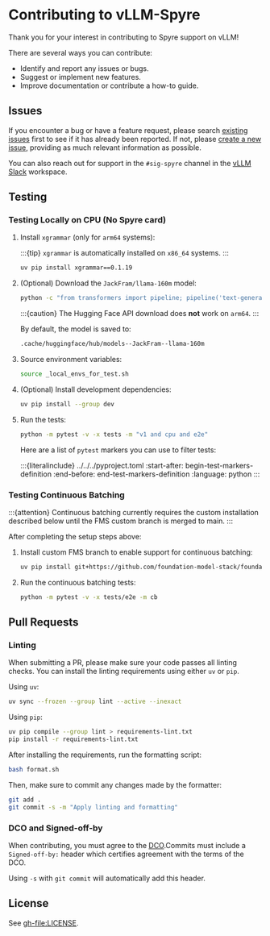 # Contributing to vLLM-Spyre

Thank you for your interest in contributing to Spyre support on vLLM!

There are several ways you can contribute:

- Identify and report any issues or bugs.
- Suggest or implement new features.
- Improve documentation or contribute a how-to guide.

## Issues

If you encounter a bug or have a feature request, please search [existing issues](https://github.com/vllm-project/vllm-spyre/issues?q=is%3Aissue) first to see if it has already been reported. If not, please [create a new issue](https://github.com/vllm-project/vllm-spyre/issues/new/choose), providing as much relevant information as possible.

You can also reach out for support in the `#sig-spyre` channel in the [vLLM Slack](https://inviter.co/vllm-slack) workspace.

## Testing

### Testing Locally on CPU (No Spyre card)
  
1. Install `xgrammar` (only for `arm64` systems):
  
   :::{tip}
   `xgrammar` is automatically installed on `x86_64` systems.
   :::

   ```sh
   uv pip install xgrammar==0.1.19
   ```

1. (Optional) Download the `JackFram/llama-160m` model:

   ```sh
   python -c "from transformers import pipeline; pipeline('text-generation', model='JackFram/llama-160m')"
   ```

   :::{caution}
   The Hugging Face API download does **not** work on `arm64`.
   :::

   By default, the model is saved to:

   ```sh
   .cache/huggingface/hub/models--JackFram--llama-160m
   ```

1. Source environment variables:

   ```sh
   source _local_envs_for_test.sh
   ```

1. (Optional) Install development dependencies:
  
   ```sh
   uv pip install --group dev
   ```

1. Run the tests:
  
   ```sh
   python -m pytest -v -x tests -m "v1 and cpu and e2e"
   ```

   Here are a list of `pytest` markers you can use to filter tests:

   :::{literalinclude} ../../../pyproject.toml
   :start-after: begin-test-markers-definition
   :end-before: end-test-markers-definition
   :language: python
   :::

### Testing Continuous Batching

:::{attention}
Continuous batching currently requires the custom installation described below until the FMS custom branch is merged to main.
:::

After completing the setup steps above:

1. Install custom FMS branch to enable support for continuous batching:

   ```sh
   uv pip install git+https://github.com/foundation-model-stack/foundation-model-stack.git@paged_attn_mock --force-reinstall
   ```

2. Run the continuous batching tests:

   ```sh
   python -m pytest -v -x tests/e2e -m cb
   ```

## Pull Requests

### Linting

When submitting a PR, please make sure your code passes all linting checks. You can install the linting requirements using either `uv` or `pip`.

Using `uv`:

```bash
uv sync --frozen --group lint --active --inexact
```

Using `pip`:

```bash
uv pip compile --group lint > requirements-lint.txt
pip install -r requirements-lint.txt
```

After installing the requirements, run the formatting script:

```bash
bash format.sh
```

Then, make sure to commit any changes made by the formatter:

```bash
git add .
git commit -s -m "Apply linting and formatting"
```

### DCO and Signed-off-by

When contributing, you must agree to the [DCO](https://github.com/vllm-project/vllm-spyre/blob/main/DCO).Commits must include a `Signed-off-by:` header which certifies agreement with the terms of the DCO.

Using `-s` with `git commit` will automatically add this header.

## License

See <gh-file:LICENSE>.
